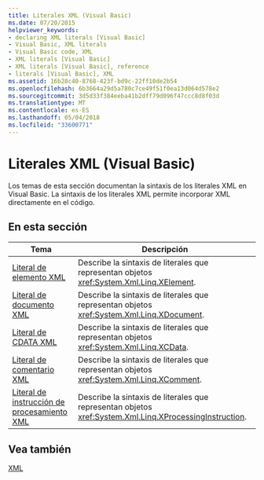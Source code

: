 ```yaml
---
title: Literales XML (Visual Basic)
ms.date: 07/20/2015
helpviewer_keywords:
- declaring XML literals [Visual Basic]
- Visual Basic, XML literals
- Visual Basic code, XML
- XML literals [Visual Basic]
- XML literals [Visual Basic], reference
- literals [Visual Basic], XML
ms.assetid: 16b28c40-8768-423f-bd9c-22ff10de2b54
ms.openlocfilehash: 6b3664a29d5a780c7ce49f51f0ea13d064d578e2
ms.sourcegitcommit: 3d5d33f384eeba41b2dff79d096f47ccc8d8f03d
ms.translationtype: MT
ms.contentlocale: es-ES
ms.lasthandoff: 05/04/2018
ms.locfileid: "33600771"
---
```

# <a name="xml-literals-visual-basic"></a>Literales XML (Visual Basic)
Los temas de esta sección documentan la sintaxis de los literales XML en Visual Basic. La sintaxis de los literales XML permite incorporar XML directamente en el código.  
  
## <a name="in-this-section"></a>En esta sección  
  
|Tema|Descripción|  
|-----------|-----------------|  
|[Literal de elemento XML](../../../visual-basic/language-reference/xml-literals/xml-element-literal.md)|Describe la sintaxis de literales que representan objetos <xref:System.Xml.Linq.XElement>.|  
|[Literal de documento XML](../../../visual-basic/language-reference/xml-literals/xml-document-literal.md)|Describe la sintaxis de literales que representan objetos <xref:System.Xml.Linq.XDocument>.|  
|[Literal de CDATA XML](../../../visual-basic/language-reference/xml-literals/xml-cdata-literal.md)|Describe la sintaxis de literales que representan objetos <xref:System.Xml.Linq.XCData>.|  
|[Literal de comentario XML](../../../visual-basic/language-reference/xml-literals/xml-comment-literal.md)|Describe la sintaxis de literales que representan objetos <xref:System.Xml.Linq.XComment>.|  
|[Literal de instrucción de procesamiento XML](../../../visual-basic/language-reference/xml-literals/xml-processing-instruction-literal.md)|Describe la sintaxis de literales que representan objetos <xref:System.Xml.Linq.XProcessingInstruction>.|  
  
## <a name="see-also"></a>Vea también  
 [XML](../../../visual-basic/programming-guide/language-features/xml/index.md)
